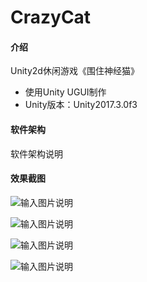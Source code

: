 # CrazyCat

#### 介绍
Unity2d休闲游戏《围住神经猫》
- 使用Unity UGUI制作
- Unity版本：Unity2017.3.0f3

#### 软件架构
软件架构说明

#### 效果截图
![输入图片说明](https://images.gitee.com/uploads/images/2019/1104/211739_226a9ee7_2129064.png "Snipaste_2019-11-04_21-16-49.png")

![输入图片说明](https://images.gitee.com/uploads/images/2019/1105/164903_bc9a971b_2129064.png "Snipaste_2019-11-05_16-47-38.png")

![输入图片说明](https://images.gitee.com/uploads/images/2019/1105/164916_6a467dd2_2129064.png "Snipaste_2019-11-05_16-48-01.png")

![输入图片说明](https://images.gitee.com/uploads/images/2019/1105/164923_9730f84c_2129064.png "Snipaste_2019-11-05_16-48-32.png")